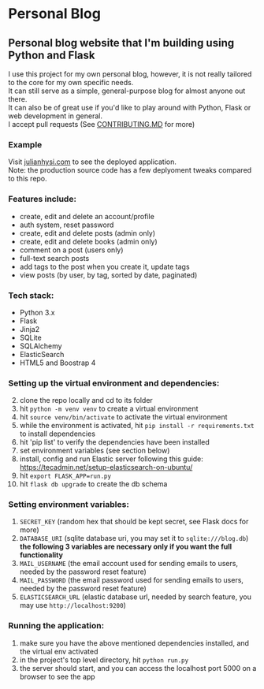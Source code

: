 # Personal Blog

## Personal blog website that I'm building using Python and Flask

I use this project for my own personal blog, however, it is not really tailored to the core for my own specific needs.  
It can still serve as a simple, general-purpose blog for almost anyone out there.  
It can also be of great use if you'd like to play around with Python, Flask or web development in general.  
I accept pull requests (See [CONTRIBUTING.MD](https://github.com/JulianHysi/personal_blog/blob/master/CONTRIBUTING.md) for more)  

### Example
Visit [julianhysi.com](https://julianhysi.com) to see the deployed application.  
Note: the production source code has a few deplyoment tweaks compared to this repo.

### Features include:
- create, edit and delete an account/profile
- auth system, reset password
- create, edit and delete posts (admin only)
- create, edit and delete books (admin only) 
- comment on a post (users only)
- full-text search posts 
- add tags to the post when you create it, update tags
- view posts (by user, by tag, sorted by date, paginated)

### Tech stack:
- Python 3.x
- Flask
- Jinja2
- SQLite
- SQLAlchemy
- ElasticSearch
- HTML5 and Boostrap 4

### Setting up the virtual environment and dependencies:
2. clone the repo locally and cd to its folder
3. hit `python -m venv venv` to create a virtual environment
4. hit `source venv/bin/activate` to activate the virtual environment
5. while the environment is activated, hit `pip install -r requirements.txt` to install dependencies
5. hit 'pip list' to verify the dependencies have been installed
6. set environment variables (see section below)
7. install, config and run Elastic server following this guide: https://tecadmin.net/setup-elasticsearch-on-ubuntu/
8. hit `export FLASK_APP=run.py`
9. hit `flask db upgrade` to create the db schema

### Setting environment variables:
1. `SECRET_KEY` (random hex that should be kept secret, see Flask docs for more)
2. `DATABASE_URI` (sqlite database uri, you may set it to `sqlite:///blog.db`)  
**the following 3 variables are necessary only if you want the full functionality**
3. `MAIL_USERNAME` (the email account used for sending emails to users, needed by the password reset feature)
4. `MAIL_PASSWORD` (the email password used for sending emails to users, needed by the password reset feature)
5. `ELASTICSEARCH_URL` (elastic database url, needed by search feature, you may use `http://localhost:9200`)

### Running the application:
1. make sure you have the above mentioned dependencies installed, and the virtual env activated
2. in the project's top level directory, hit `python run.py`
3. the server should start, and you can access the localhost port 5000 on a browser to see the app
